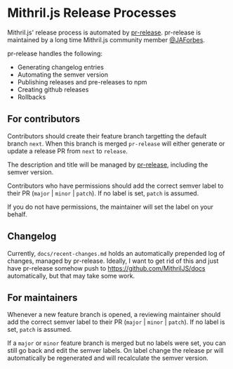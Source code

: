 <!--meta-description
Describes how we do releases of Mithril.js
-->

# Mithril.js Release Processes

Mithril.js' release process is automated by [pr-release].  pr-release is maintained by a long time Mithril.js community member [@JAForbes](https://github.com/JAForbes).

pr-release handles the following:

- Generating changelog entries
- Automating the semver version
- Publishing releases and pre-releases to npm
- Creating github releases
- Rollbacks

## For contributors

Contributors should create their feature branch targetting the default branch `next`.  When this branch is merged `pr-release` will either generate or update a release PR from `next` to `release`.

The description and title will be managed by [pr-release], including the semver version.

Contributors who have permissions should add the correct semver label to their PR (`major` | `minor` | `patch`).  If no label is set, `patch` is assumed.

If you do not have permissions, the maintainer will set the label on your behalf.

## Changelog

Currently, `docs/recent-changes.md` holds an automatically prepended log of changes, managed by pr-release. Ideally, I want to get rid of this and just have pr-release somehow push to https://github.com/MithrilJS/docs automatically, but that may take some work.

## For maintainers

Whenever a new feature branch is opened, a reviewing maintainer should add the correct semver label to their PR (`major` | `minor` | `patch`).  If no label is set, `patch` is assumed.

If a `major` or `minor` feature branch is merged but no labels were set, you can still go back and edit the semver labels.  On label change the release pr will automatically be regenerated and will recalculate the semver version.

[pr-release]: https://pr-release.org/
